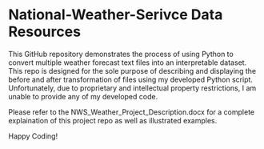 # National-Weather-Serivce Data Resources
This GitHub repository demonstrates the process of using Python to convert multiple weather forecast text files into an interpretable dataset. This repo is designed for the sole purpose of describing and displaying the before and after transformation of files using my developed Python script. Unfortunately, due to proprietary and intellectual property restrictions, I am unable to provide any of my developed code.

Please refer to the NWS_Weather_Project_Description.docx for a complete explaination of this project repo as well as illustrated examples.

Happy Coding!
